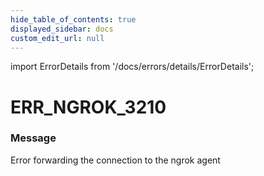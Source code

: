 ```yaml
---
hide_table_of_contents: true
displayed_sidebar: docs
custom_edit_url: null
---
```


import ErrorDetails from '/docs/errors/details/ErrorDetails';

# ERR_NGROK_3210

### Message
Error forwarding the connection to the ngrok agent

<ErrorDetails error='err_ngrok_3210' />
